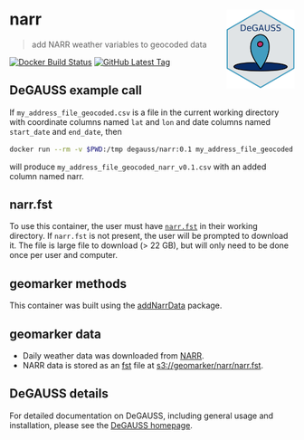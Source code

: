 # narr <a href='https://degauss-org.github.io/DeGAUSS/'><img src='https://github.com/degauss-org/degauss_template/blob/master/DeGAUSS_hex.png' align='right' height='138.5' /></a>

> add NARR weather variables to geocoded data

[![Docker Build Status](https://img.shields.io/docker/automated/degauss/narr)](https://hub.docker.com/repository/docker/degauss/narr/tags)
[![GitHub Latest Tag](https://img.shields.io/github/v/tag/degauss-org/narr)](https://github.com/degauss-org/narr/releases)

## DeGAUSS example call

If `my_address_file_geocoded.csv` is a file in the current working directory with coordinate columns named `lat` and `lon` and date columns named `start_date` and `end_date`, then

```sh
docker run --rm -v $PWD:/tmp degauss/narr:0.1 my_address_file_geocoded.csv
```

will produce `my_address_file_geocoded_narr_v0.1.csv` with an added column named narr.

## narr.fst

To use this container, the user must have [`narr.fst`](s3://geomarker/narr/narr.fst) in their working directory. If `narr.fst` is not present, the user will be prompted to download it. The file is large file to download (> 22 GB), but will only need to be done once per user and computer.

## geomarker methods

This container was built using the [addNarrData](https://github.com/geomarker-io/addNarrData) package. 

## geomarker data

- Daily weather data was downloaded from [NARR](https://www.ncdc.noaa.gov/data-access/model-data/model-datasets/north-american-regional-reanalysis-narr). 
- NARR data is stored as an [fst](https://github.com/fstpackage/fst) file at [s3://geomarker/narr/narr.fst](s3://geomarker/narr/narr.fst).

## DeGAUSS details

For detailed documentation on DeGAUSS, including general usage and installation, please see the [DeGAUSS homepage](https://degauss.org).
